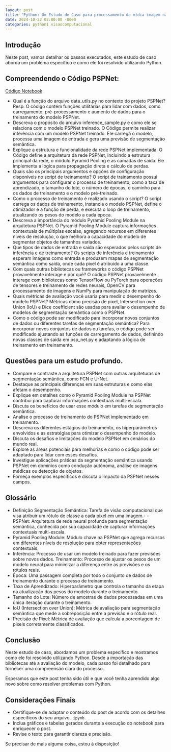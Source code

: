 ```yaml
---
layout: post
title: "Python: Um Estudo de Caso para processamento da mídia imagem nas redes VGG_UNET e PSPNET"
date: 2024-10-22 02:00:00 -0000
categories: python1 visaocomputacional
---
```


## Introdução

Neste post, vamos detalhar os passos executados, este estudo de caso aborda um problema específico e como ele foi resolvido utilizando Python.

## Compreendendo o Código PSPNet:
[Código Notebook](https://github.com/jeanferreiraufu/image-segmentation/blob/main/src/notebook-u-net.ipynb)

- Qual é a função do arquivo data_utils.py no contexto do projeto PSPNet?
    Resp: O código contém funções utilitárias para lidar com dados, como carregamento, pré-processamento e aumento de dados para o treinamento do modelo PSPNet.
- Descreva o propósito do arquivo inference_sample.py e como ele se relaciona com o modelo PSPNet treinado.
    O Código permite realizar inferência com um modelo PSPNet treinado. Ele carrega o modelo, processa uma imagem de entrada e gera uma previsão de segmentação semântica.
- Explique a estrutura e funcionalidade da rede PSPNet implementada.
    O Código define a arquitetura da rede PSPNet, incluindo a estrutura principal da rede, o módulo Pyramid Pooling e as camadas de saída. Ele implementa a lógica para propagação direta e cálculo de perdas.
- Quais são os principais argumentos e opções de configuração disponíveis no script de treinamento?
    O script de trainamento possui argumentos para configurar o processo de treinamento, como a taxa de aprendizado, o tamanho do lote, o número de épocas, o caminho para os dados de treinamento e o modelo pré-treinado.
- Como o processo de treinamento é realizado usando o script?
    O script carrega os dados de treinamento, instancia o modelo PSPNet, define o otimizador e a função de perda, e executa o loop de treinamento, atualizando os pesos do modelo a cada época.
- Descreva a importância do módulo Pyramid Pooling Module na arquitetura PSPNet.
    O Pyramid Pooling Module captura informações contextuais de múltiplas escalas, agregando recursos em diferentes níveis de resolução, o que melhora a capacidade do modelo de segmentar objetos de tamanhos variados.
- Que tipos de dados de entrada e saída são esperados pelos scripts de inferência e de treinamento?
    Os scripts de inferência e treinamento esperam imagens como entrada e produzem mapas de segmentação semântica como saída, onde cada pixel é atribuído a uma classe.
- Com quais outras bibliotecas ou frameworks o código PSPNet provavelmente interage e por quê?
    O código PSPNet provavelmente interage com bibliotecas como TensorFlow ou PyTorch para operações de tensores e treinamento de redes neurais, OpenCV para processamento de imagens e NumPy para manipulação de matrizes.
- Quais métricas de avaliação você usaria para medir o desempenho do modelo PSPNet?
    Métricas como precisão de pixel, Intersection over Union (IoU) e Dice coefficient são usadas para avaliar o desempenho de modelos de segmentação semântica como o PSPNet.
- Como o código pode ser modificado para incorporar novos conjuntos de dados ou diferentes tarefas de segmentação semântica?
    Para incorporar novos conjuntos de dados ou tarefas, o código pode ser modificado ajustando as funções de carregamento de dados, definindo novas classes de saída em psp_net.py e adaptando a lógica de treinamento em treinamento.

## Questões para um estudo profundo. 
- Compare e contraste a arquitetura PSPNet com outras arquiteturas de segmentação semântica, como FCN e U-Net. 
- Destaque as principais diferenças em suas estruturas e como elas afetam o desempenho.
- Explique em detalhes como o Pyramid Pooling Module na PSPNet contribui para capturar informações contextuais multi-escala. 
- Discuta os benefícios de usar esse módulo em tarefas de segmentação semântica.
- Analise o processo de treinamento do PSPNet implementado em treinamento. 
- Descreva os diferentes estágios do treinamento, os hiperparâmetros envolvidos e as estratégias para otimizar o desempenho do modelo.
- Discuta os desafios e limitações do modelo PSPNet em cenários do mundo real. 
- Explore as áreas potenciais para melhorias e como o código pode ser adaptado para lidar com esses desafios.
- Investigue aplicações práticas da segmentação semântica usando PSPNet em domínios como condução autônoma, análise de imagens médicas ou detecção de objetos. 
- Forneça exemplos específicos e discuta o impacto da PSPNet nesses campos.

## Glossário
- Definição Segmentação Semântica: Tarefa de visão computacional que visa atribuir um rótulo de classe a cada pixel em uma imagem.- - PSPNet: Arquitetura de rede neural profunda para segmentação semântica, conhecida por sua capacidade de capturar informações contextuais multi-escala.
- Pyramid Pooling Module: Módulo chave na PSPNet que agrega recursos em diferentes níveis de resolução para obter representações contextuais.
- Inferência: Processo de usar um modelo treinado para fazer previsões sobre novos dados.
Treinamento: Processo de ajustar os pesos de um modelo neural para minimizar a diferença entre as previsões e os rótulos reais.
- Época: Uma passagem completa por todo o conjunto de dados de treinamento durante o processo de treinamento.
- Taxa de Aprendizado: Hiperparâmetro que controla o tamanho da etapa na atualização dos pesos do modelo durante o treinamento.
- Tamanho do Lote: Número de amostras de dados processadas em uma única iteração durante o treinamento.
- IoU (Intersection over Union): Métrica de avaliação para segmentação semântica que mede a sobreposição entre a previsão e o rótulo real.
- Precisão de Pixel: Métrica de avaliação que calcula a porcentagem de pixels corretamente classificados.

## Conclusão
Neste estudo de caso, abordamos um problema específico e mostramos como ele foi resolvido utilizando Python. Desde a importação das bibliotecas até a avaliação do modelo, cada passo foi detalhado para fornecer uma compreensão clara do processo.

Esperamos que este post tenha sido útil e que você tenha aprendido algo novo sobre como resolver problemas com Python.

## Considerações Finais

- Certifique-se de adaptar o conteúdo do post de acordo com os detalhes específicos do seu arquivo `.ipynb`.
- Inclua gráficos e tabelas gerados durante a execução do notebook para enriquecer o post.
- Revise o texto para garantir clareza e precisão.

Se precisar de mais alguma coisa, estou à disposição!
